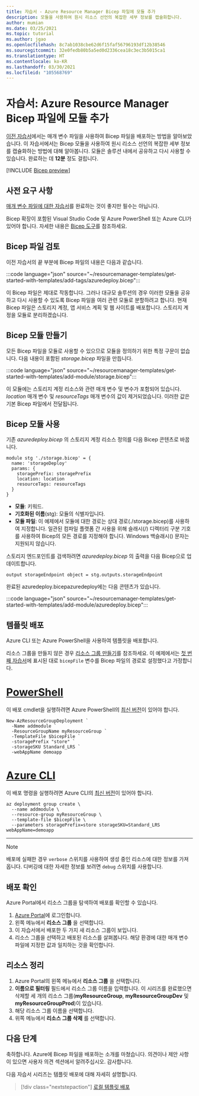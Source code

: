 ```yaml
---
title: 자습서 - Azure Resource Manager Bicep 파일에 모듈 추가
description: 모듈을 사용하여 원시 리소스 선언의 복잡한 세부 정보를 캡슐화합니다.
author: mumian
ms.date: 03/25/2021
ms.topic: tutorial
ms.author: jgao
ms.openlocfilehash: 8c7ab1038cbe62d6f15faf56796193df12b38546
ms.sourcegitcommit: 32e0fedb80b5a5ed0d2336cea18c3ec3b5015ca1
ms.translationtype: HT
ms.contentlocale: ko-KR
ms.lasthandoff: 03/30/2021
ms.locfileid: "105568769"
---
```

# <a name="tutorial-add-modules-to-azure-resource-manager-bicep-file"></a>자습서: Azure Resource Manager Bicep 파일에 모듈 추가

[이전 자습서](bicep-tutorial-use-parameter-file.md)에서는 매개 변수 파일을 사용하여 Bicep 파일을 배포하는 방법을 알아보았습니다. 이 자습서에서는 Bicep 모듈을 사용하여 원시 리소스 선언의 복잡한 세부 정보를 캡슐화하는 방법에 대해 알아봅니다. 모듈은 솔루션 내에서 공유하고 다시 사용할 수 있습니다.  완료하는 데 **12분** 정도 걸립니다.

[!INCLUDE [Bicep preview](../../../includes/resource-manager-bicep-preview.md)]

## <a name="prerequisites"></a>사전 요구 사항

[매개 변수 파일에 대한 자습서](bicep-tutorial-use-parameter-file.md)를 완료하는 것이 좋지만 필수는 아닙니다.

Bicep 확장이 포함된 Visual Studio Code 및 Azure PowerShell 또는 Azure CLI가 있어야 합니다. 자세한 내용은 [Bicep 도구](bicep-tutorial-create-first-bicep.md#get-tools)를 참조하세요.

## <a name="review-bicep-file"></a>Bicep 파일 검토

이전 자습서의 끝 부분에 Bicep 파일의 내용은 다음과 같습니다.

:::code language="json" source="~/resourcemanager-templates/get-started-with-templates/add-tags/azuredeploy.bicep":::

이 Bicep 파일은 제대로 작동합니다. 그러나 대규모 솔루션의 경우 이러한 모듈을 공유하고 다시 사용할 수 있도록 Bicep 파일을 여러 관련 모듈로 분할하려고 합니다. 현재 Bicep 파일은 스토리지 계정, 앱 서비스 계획 및 웹 사이트를 배포합니다.  스토리지 계정을 모듈로 분리하겠습니다.

## <a name="create-bicep-module"></a>Bicep 모듈 만들기

모든 Bicep 파일을 모듈로 사용할 수 있으므로 모듈을 정의하기 위한 특정 구문이 없습니다. 다음 내용이 포함된 _storage.bicep_ 파일을 만듭니다.

:::code language="json" source="~/resourcemanager-templates/get-started-with-templates/add-module/storage.bicep":::

이 모듈에는 스토리지 계정 리소스와 관련 매개 변수 및 변수가 포함되어 있습니다. _location_ 매개 변수 및 _resourceTags_ 매개 변수의 값이 제거되었습니다. 이러한 값은 기본 Bicep 파일에서 전달됩니다.

## <a name="consume-bicep-module"></a>Bicep 모듈 사용

기존 _azuredeploy.bicep_ 의 스토리지 계정 리소스 정의를 다음 Bicep 콘텐츠로 바꿉니다.

```bicep
module stg './storage.bicep' = {
  name: 'storageDeploy'
  params: {
    storagePrefix: storagePrefix
    location: location
    resourceTags: resourceTags
  }
}
```

- **모듈**: 키워드.
- **기호화된 이름**(stg): 모듈의 식별자입니다.
- **모듈 파일**: 이 예제에서 모듈에 대한 경로는 상대 경로(./storage.bicep)를 사용하여 지정합니다. 일관된 컴파일 플랫폼 간 사용을 위해 슬래시(/) 디렉터리 구분 기호를 사용하여 Bicep의 모든 경로를 지정해야 합니다. Windows 백슬래시(\) 문자는 지원되지 않습니다.

스토리지 엔드포인트를 검색하려면 _azuredeploy.bicep_ 의 출력을 다음 Bicep으로 업데이트합니다.

```bicep
output storageEndpoint object = stg.outputs.storageEndpoint
```

완료된 azuredeploy.bicepazuredeploy에는 다음 콘텐츠가 있습니다.

:::code language="json" source="~/resourcemanager-templates/get-started-with-templates/add-module/azuredeploy.bicep":::

## <a name="deploy-template"></a>템플릿 배포

Azure CLI 또는 Azure PowerShell을 사용하여 템플릿을 배포합니다.

리소스 그룹을 만들지 않은 경우 [리소스 그룹 만들기](bicep-tutorial-create-first-bicep.md#create-resource-group)를 참조하세요. 이 예제에서는 [첫 번째 자습서](bicep-tutorial-create-first-bicep.md#deploy-bicep-file)에 표시된 대로 `bicepFile` 변수를 Bicep 파일의 경로로 설정했다고 가정합니다.

# <a name="powershell"></a>[PowerShell](#tab/azure-powershell)

이 배포 cmdlet을 실행하려면 Azure PowerShell의 [최신 버전](/powershell/azure/install-az-ps)이 있어야 합니다.

```azurepowershell
New-AzResourceGroupDeployment `
  -Name addmodule `
  -ResourceGroupName myResourceGroup `
  -TemplateFile $bicepFile `
  -storagePrefix "store" `
  -storageSKU Standard_LRS `
  -webAppName demoapp
```

# <a name="azure-cli"></a>[Azure CLI](#tab/azure-cli)

이 배포 명령을 실행하려면 Azure CLI의 [최신 버전](/cli/azure/install-azure-cli)이 있어야 합니다.

```azurecli
az deployment group create \
  --name addmodule \
  --resource-group myResourceGroup \
  --template-file $bicepFile \
  --parameters storagePrefix=store storageSKU=Standard_LRS webAppName=demoapp
```

---
> [!NOTE]
> 배포에 실패한 경우 `verbose` 스위치를 사용하여 생성 중인 리소스에 대한 정보를 가져옵니다. 디버깅에 대한 자세한 정보를 보려면 `debug` 스위치를 사용합니다.

## <a name="verify-deployment"></a>배포 확인

Azure Portal에서 리소스 그룹을 탐색하여 배포를 확인할 수 있습니다.

1. [Azure Portal](https://portal.azure.com)에 로그인합니다.
1. 왼쪽 메뉴에서 **리소스 그룹** 을 선택합니다.
1. 이 자습서에서 배포한 두 가지 새 리소스 그룹이 보입니다.
1. 리소스 그룹을 선택하고 배포된 리소스를 살펴봅니다. 해당 환경에 대한 매개 변수 파일에 지정한 값과 일치하는 것을 확인합니다.

## <a name="clean-up-resources"></a>리소스 정리

1. Azure Portal의 왼쪽 메뉴에서 **리소스 그룹** 을 선택합니다.
2. **이름으로 필터링** 필드에서 리소스 그룹 이름을 입력합니다. 이 시리즈를 완료했으면 삭제할 세 개의 리소스 그룹(**myResourceGroup**, **myResourceGroupDev** 및 **myResourceGroupProd**)이 있습니다.
3. 해당 리소스 그룹 이름을 선택합니다.
4. 위쪽 메뉴에서 **리소스 그룹 삭제** 를 선택합니다.

## <a name="next-steps"></a>다음 단계

축하합니다. Azure에 Bicep 파일을 배포하는 소개를 마쳤습니다. 의견이나 제안 사항이 있으면 사용자 의견 섹션에서 알려주십시오. 감사합니다.

다음 자습서 시리즈는 템플릿 배포에 대해 자세히 설명합니다.

> [!div class="nextstepaction"]
> [로컬 템플릿 배포](./deployment-tutorial-local-template.md)
